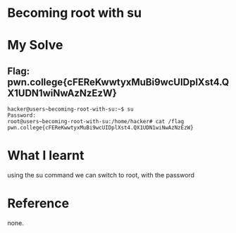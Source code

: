 # Becoming root with su

# My Solve 
## Flag: pwn.college{cFEReKwwtyxMuBi9wcUIDplXst4.QX1UDN1wiNwAzNzEzW}
```
hacker@users~becoming-root-with-su:~$ su
Password: 
root@users~becoming-root-with-su:/home/hacker# cat /flag
pwn.college{cFEReKwwtyxMuBi9wcUIDplXst4.QX1UDN1wiNwAzNzEzW}
```

# What I learnt

using the su command we can switch to root, with the password

# Reference
none.
